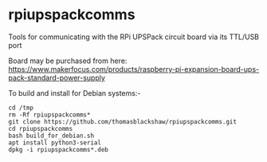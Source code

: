 # rpiupspackcomms
Tools for communicating with the RPi UPSPack circuit board via its TTL/USB port

Board may be purchased from here: https://www.makerfocus.com/products/raspberry-pi-expansion-board-ups-pack-standard-power-supply

To build and install for Debian systems:-

```
cd /tmp
rm -Rf rpiupspackcomms*
git clone https://github.com/thomasblackshaw/rpiupspackcomms.git
cd rpiupspackcomms
bash build_for_debian.sh
apt install python3-serial
dpkg -i rpiupspackcomms*.deb
```
